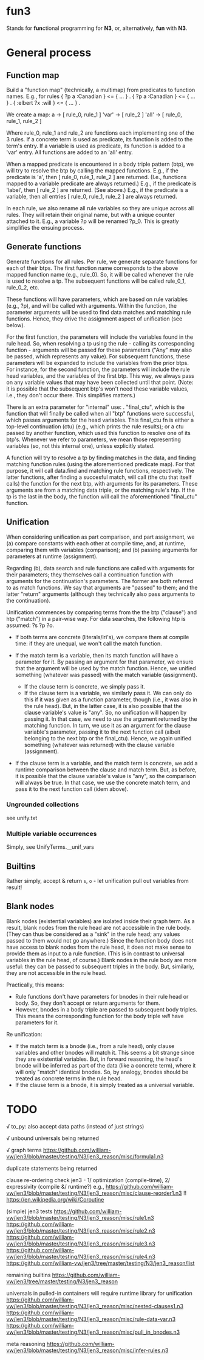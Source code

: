# fun3
Stands for **fun**ctional programming for **N3**, or, alternatively, **fun** with **N3**.

# General process

## Function map
Build a "function map" (technically, a multimap) from predicates to function names. E.g., for rules
{ ?p a :Canadian } <= { ... } .
{ ?p a :Canadian } <= { ... } .
{ :elbert ?x :will } <= { ... } .

We create a map:
    a -> [ rule_0, rule_1 ]
    'var' -> [ rule_2 ]
    'all' -> [ rule_0, rule_1, rule_2 ]

Where rule_0, rule_1 and rule_2 are functions each implementing one of the 3 rules.
If a concrete term is used as predicate, its function is added to the term's entry.
If a variable is used as predicate, its function is added to a 'var' entry.
All functions are added to an 'all' entry.

When a mapped predicate is encountered in a body triple pattern (btp), we will try to resolve the btp by calling the mapped functions.
E.g., if the predicate is 'a', then [ rule_0, rule_1, rule_2 ] are returned. (I.e., functions mapped to a variable predicate are always returned.)
E.g., if the predicate is 'label', then [ rule_2 ] are returned. (See above.)
E.g., if the predicate is a variable, then all entries [ rule_0, rule_1, rule_2 ] are always returned.

In each rule, we also rename all rule variables so they are unique across all rules. They will retain their original name, but with a unique counter attached to it. E.g., a variable ?p will be renamed ?p_0. This is greatly simplifies the ensuing process.

## Generate functions
Generate functions for all rules.
Per rule, we generate separate functions for each of their btps.
The first function name corresponds to the above mapped function name (e.g., rule_0). So, it will be called whenever the rule is used to resolve a tp.
The subsequent functions will be called rule_0_1, rule_0_2, etc.

These functions will have parameters, which are based on rule variables (e.g., ?p), and will be called with arguments.
Within the function, the parameter arguments will be used to find data matches and matching rule functions.
Hence, they drive the assignment aspect of unification (see below).

For the first function, the parameters will include the variables found in the rule head. So, when resolving a tp using the rule - calling its corresponding function - arguments will be passed for these parameters ("Any" may also be passed, which represents any value).
For subsequent functions, these parameters will be expanded to include the variables from the prior btps. For instance, for the second function, the parameters will include the rule head variables, and the variables of the first btp. This way, we always pass on any variable values that may have been collected until that point. (Note: it is possible that the subsequent btp's won't need these variable values, i.e., they don't occur there. This simplifies matters.)

There is an extra parameter for "internal" use:
. "final_ctu", which is the function that will finally be called when all "btp" functions were successful, which passes arguments for the head variables. This final_ctu fn is either a top-level continuation (ctu) (e.g., which prints the rule results); or a ctu passed by another function, which used this function to resolve one of its btp's.
Whenever we refer to parameters, we mean those representing variables (so, not this internal one), unless explicitly stated.

A function will try to resolve a tp by finding matches in the data, and finding matching function rules (using the aforementioned predicate map).
For that purpose, it will call data.find and matching rule functions, respectively.
The latter functions, after finding a succesful match, will call (the ctu that itself calls) the function for the next btp, with arguments for its parameters.
These arguments are from a matching data triple, or the matching rule's htp.
If the tp is the last in the body, the function will call the aforementioned "final_ctu" function.

## Unification

When considering unification as part comparison, and part assignment, we (a) compare constants with each other at compile time, and, at runtime, comparing them with variables (comparison); and (b) passing arguments for parameters at runtime (assignment).

Regarding (b), data search and rule functions are called with arguments for their parameters; they themselves call a continuation function with arguments for the continuation's parameters.
The former are both referred to as match functions. We say that arguments are "passed" to them; and the latter "return" arguments (although they technically also pass arguments to the continuation).

Unification commences by comparing terms from the the btp ("clause") and htp ("match") in a pair-wise way.
For data searches, the following htp is assumed: ?s ?p ?o.

- If both terms are concrete (literals/iri's), we compare them at compile time: if they are unequal, we won't call the match function.  

- If the match term is a variable, then its match function will have a parameter for it.
By passing an argument for that parameter, we ensure that the argument will be used by the match function.
Hence, we unified something (whatever was passed) with the match variable (assignment).

    - If the clause term is concrete, we simply pass it.
    - If the clause term is a variable, we similarly pass it. We can only do this if it was given as a function parameter, though (i.e., it was also in the rule head).
But, in the latter case, it is also possible that the clause variable's value is "any". So, no unification will happen by passing it.
In that case, we need to use the argument returned by the matching function. 
In turn, we use it as an argument for the clause variable's parameter, passing it to the next function call (albeit belonging to the next btp or the final_ctu).
Hence, we again unified something (whatever was returned) with the clause variable (assignment).

- If the clause term is a variable, and the match term is concrete, we add a runtime comparison between the clause and match term.
But, as before, it is possible that the clause variable's value is "any", so the comparison will always be true.
In that case, we use the concrete match term, and pass it to the next function call (idem above).

### Ungrounded collections
see unify.txt

### Multiple variable occurrences
Simply, see UnifyTerms.__unif_vars

## Builtins
Rather simply, accept & return `s`, `o` - let unification pull out variables from result!

## Blank nodes
Blank nodes (existential variables) are isolated inside their graph term. As a result, blank nodes from the rule head are not accessible in the rule body. 
(They can thus be considered as a "sink" in the rule head; any values passed to them would not go anywhere.)
Since the function body does not have access to blank nodes from the rule head, it does not make sense to provide them as input to a rule function.
(This is in contrast to universal variables in the rule head, of course.)
Blank nodes in the rule body are more useful: they can be passed to subsequent triples in the body. 
But, similarly, they are not accessible in the rule head.

Practically, this means:
- Rule functions don't have parameters for bnodes in their rule head or body. So, they don't accept or return arguments for them.
- However, bnodes in a body triple are passed to subsequent body triples. This means the corresponding function for the body triple _will_ have parameters for it.

Re unification:
- If the match term is a bnode (i.e., from a rule head), only clause variables and other bnodes will match it.
This seems a bit strange since they are existential variables.
But, in forward reasoning, the head's bnode will be inferred as part of the data (like a concrete term), where it will only "match" identical bnodes.
So, by analogy, bnodes should be treated as concrete terms in the rule head.
- If the clause term is a bnode, it is simply treated as a universal variable.

# TODO
√ to_py: also accept data paths (instead of just strings)

√ unbound universals being returned

√ graph terms
https://github.com/william-vw/jen3/blob/master/testing/N3/jen3_reason/misc/formula1.n3

duplicate statements being returned

clause re-ordering 
check jen3 - 1/ optimization (compile-time), 2/ expressivity (compile &/ runtime?)
e.g., https://github.com/william-vw/jen3/blob/master/testing/N3/jen3_reason/misc/clause-reorder1.n3
!! https://en.wikipedia.org/wiki/Coroutine

(simple) jen3 tests
https://github.com/william-vw/jen3/blob/master/testing/N3/jen3_reason/misc/rule1.n3
https://github.com/william-vw/jen3/blob/master/testing/N3/jen3_reason/misc/rule2.n3
https://github.com/william-vw/jen3/blob/master/testing/N3/jen3_reason/misc/rule3.n3
https://github.com/william-vw/jen3/blob/master/testing/N3/jen3_reason/misc/rule4.n3
https://github.com/william-vw/jen3/tree/master/testing/N3/jen3_reason/list

remaining builtins
https://github.com/william-vw/jen3/tree/master/testing/N3/jen3_reason

universals in pulled-in containers
will require runtime library for unification
https://github.com/william-vw/jen3/blob/master/testing/N3/jen3_reason/misc/nested-clauses1.n3
https://github.com/william-vw/jen3/blob/master/testing/N3/jen3_reason/misc/rule-data-var.n3
https://github.com/william-vw/jen3/blob/master/testing/N3/jen3_reason/misc/pull_in_bnodes.n3

meta reasoning
https://github.com/william-vw/jen3/blob/master/testing/N3/jen3_reason/misc/infer-rules.n3